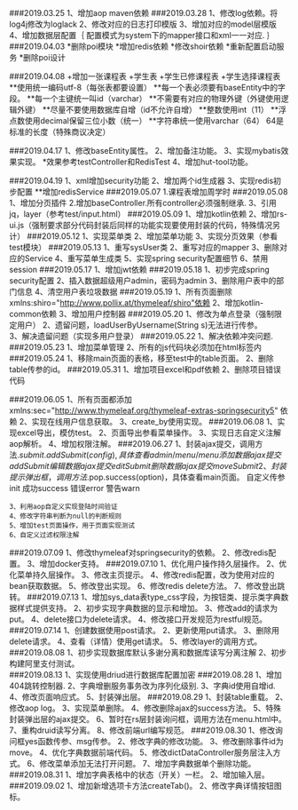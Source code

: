 ###2019.03.25
    1、增加aop maven依赖
###2019.03.28
    1、修改log依赖。将log4j修改为loglack
    2、修改对应的日志打印模版
    3、增加对应的model层模版
    4、增加数据层配置｛
        配置模式为system下的mapper接口和xml一一对应.
    ｝
###2019.04.03
    *删除poi模块
    *增加redis依赖
    *修改shoir依赖
    *重新配置启动服务
    *删除poi设计
    
###2019.04.08
    +增加一张课程表
    +学生表
    +学生已修课程表
    +学生选择课程表
        **使用统一编码utf-8（每张表都要设置）
        **每一个表必须要有baseEntity中的字段。
        **每一个主键统一叫id（varchar）
        **不需要有对应的物理外键（外键使用逻辑外键）
        **尽量不要使用数据库自增（id不允许自增）
        **整数使用int（11）
        **浮点数使用decimal保留三位小数（统一）
        **字符串统一使用varchar（64） 64是标准的长度（特殊商议决定）
        
###2019.04.17
    1、修改baseEntity属性。
    2、增加备注功能。
    3、实现mybatis效果实现。
        *效果参考testController和RedisTest
    4、增加hut-tool功能。
    
###2019.04.19
    1、xml增加security功能
    2、增加两个id生成器
    3、实现redis初步配置
        **增加redisService
###2019.05.07
     1.课程表增加周学时
###2019.05.08
    1、增加分页插件
    2.增加baseController.所有controller必须强制继承.
    3、引用jq，layer（参考test/input.html）
###2019.05.09
    1、增加kotlin依赖
    2、增加rs-ui.js（强制要求部分代码封装后同样的功能实现要使用封装的代码，特殊情况另计）
 ###2019.05.12
    1、实现菜单类
    2、增加菜单功能
    3、实现分页效果（参看test模块）
 ###2019.05.13
    1、重写sysUser类
    2、重写对应的mapper
    3、删除对应的Service
    4、重写菜单生成类
    5、实现spring security配置细节
    6、禁用session
 ###2019.05.17
    1、增加jwt依赖
 ###2019.05.18
    1、初步完成spring security配置
    2、插入数据超级用户admin，密码为admin
    3、删除用户表中的部门信息
    4、清空用户表垃圾数据
 ###2019.05.19
    1、所有页面删除xmlns:shiro="http://www.pollix.at/thymeleaf/shiro"依赖
    2、增加kotlin-common依赖
    3、增加用户控制器
 ###2019.05.20
    1、修改为单点登录（强制限定用户）
    2、遗留问题，loadUserByUsername(String s)无法进行传参。  
    3、解决遗留问题（实现多用户登录）
 ###2019.05.22
    1、解决依赖冲突问题.
 ###2019.05.23
    1、增加菜单管理
    2、所有的js代码块必须加在html标签内
 ###2019.05.24
    1、移除main页面的表格，移至test中的table页面。
    2、删除table传参的id。
  ###2019.05.31
    1、增加项目excel和pdf依赖
    2、删除项目错误代码
    
  ###2019.06.05
    1、所有页面都添加 xmlns:sec="http://www.thymeleaf.org/thymeleaf-extras-springsecurity5" 依赖
    2、实现在线用户信息获取。
    3、create_by使用实现。
  ###2019.06.08
    1、实现excel导出，模仿test。
    2、页面导出参看菜单操作。
    3、实现日志自定义注解aop解析。
    4、增加权限注解。
  ###2019.06.27
    1、封装ajax提交，调用方法$.submit.addSubmit(config),具体查看admin/menu/menu
        添加数据ajax提交addSubmit
        编辑数据ajax提交editSubmit
        删除数据ajax提交moveSubmit
    2、封装提示弹出框，调用方法$.pop.success(option)，具体查看main页面。
        自定义传参init
        成功success
        错误error
        警告warn
        
    3、利用aop自定义实现登陆时间验证
    4、修改字符串判断为null的判断规则
    5、增加test页面操作，用于页面实现测试
    6、自定义过滤权限注解
 ###2019.07.09
    1、修改thymeleaf对springsecurity的依赖。
    2、修改redis配置。
    3、增加docker支持。
 ###2019.07.10
    1、优化用户操作持久层操作。
    2、优化菜单持久层操作。
    3、修改主页提示。
    4、修改redis配置，改为使用对应的bean获取数据。
    5、修改登出实现。
    6、修改redis delete方法。
    7、修改登出跳转。
 ###2019.07.13
    1、增加sys_data表type_css字段，为按钮类、提示类字典数据样式提供支持。
    2、初步实现字典数据的显示和增加。
    3、修改add的请求为put。
    4、delete接口为delete请求。
    4、修改接口开发规范为restful规范。
  ###2019.07.14
    1、创建数据使用post请求。
    2、更新使用put请求。
    3、删除用delete请求。
    4、查看（详情）使用get请求。
    5、修改layer的调用方式。
  ###2019.08.08
    1、初步实现数据库默认多谢分离和数据库读写分离注解
    2、初步构建阿里支付测试。   
  ###2019.08.13
    1、实现使用driud进行数据库配置加密 
  ###2019.08.28
    1、增加404跳转控制器.
    2、字典增删服务事务改为序列化级别.
    3、字典id使用自增id.
    4、修改页面响应式。
    5、封装弹出层。
  ###2019.08.29
    1、封装table重载。
    2、修改aop log。
    3、实现菜单删除。
    4、修改删除ajax的success方法。
    5、特殊封装弹出层的ajax提交。
    6、暂时在rs层封装询问框，调用方法在menu.html中。
    7、重构druid读写分离。
    8、修改前端url编写规范。
  ###2019.08.30
    1、修改询问框yes函数传参、msg传参。
    2、修改字典的修改功能。
    3、修改删除事件id为move。
    4、优化字典数据前端代码。
    5、修改dictDataController服务层注入方式。
    6、修改菜单添加无法打开问题。
    7、增加字典数据单个删除功能。
  ###2019.08.31
    1、增加字典表格中的状态（开关）一栏。
    2、增加输入层。
  ###2019.09.02
    1、增加新增选项卡方法createTab()。
    2、修改字典详情按钮图标。